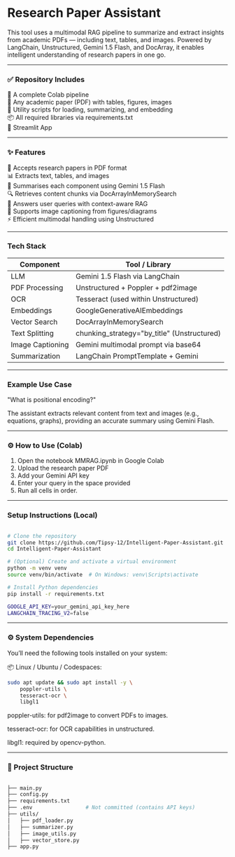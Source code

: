 #  Research Paper Assistant

This tool uses a multimodal RAG pipeline to summarize and extract insights from academic PDFs — including text, tables, and images. Powered by LangChain, Unstructured, Gemini 1.5 Flash, and DocArray, it enables intelligent understanding of research papers in one go.

---

### ✅ Repository Includes
📄 A complete Colab pipeline  
📂 Any academic paper (PDF) with tables, figures, images  
🧰 Utility scripts for loading, summarizing, and embedding  
📦 All required libraries via requirements.txt  
🔑 Streamlit App

---

### ✨ Features

📝 Accepts research papers in PDF format  
📊 Extracts text, tables, and images  
🧠 Summarises each component using Gemini 1.5 Flash  
🔍 Retrieves content chunks via DocArrayInMemorySearch  
💬 Answers user queries with context-aware RAG  
📸 Supports image captioning from figures/diagrams  
⚡ Efficient multimodal handling using Unstructured  

---

###  Tech Stack

| Component         | Tool / Library                          |
|-------------------|------------------------------------------|
| LLM               | Gemini 1.5 Flash via LangChain           |
| PDF Processing    | Unstructured + Poppler + pdf2image       |
| OCR               | Tesseract (used within Unstructured)     |
| Embeddings        | GoogleGenerativeAIEmbeddings             |
| Vector Search     | DocArrayInMemorySearch                   |
| Text Splitting    | chunking_strategy="by_title" (Unstructured) |
| Image Captioning  | Gemini multimodal prompt via base64      |
| Summarization     | LangChain PromptTemplate + Gemini        |

---

### Example Use Case
"What is positional encoding?"

The assistant extracts relevant content from text and images (e.g., equations, graphs), providing an accurate summary using Gemini Flash.

---

### ⚙️ How to Use (Colab)
1. Open the notebook MMRAG.ipynb in Google Colab
2. Upload the research paper PDF
3. Add your Gemini API key
4. Enter your query in the space provided   
5. Run all cells in order.

---

### Setup Instructions (Local)
```bash

# Clone the repository
git clone https://github.com/Tipsy-12/Intelligent-Paper-Assistant.git
cd Intelligent-Paper-Assistant

# (Optional) Create and activate a virtual environment
python -m venv venv
source venv/bin/activate  # On Windows: venv\Scripts\activate

# Install Python dependencies
pip install -r requirements.txt

GOOGLE_API_KEY=your_gemini_api_key_here
LANGCHAIN_TRACING_V2=false
```

---

### ⚙️ System Dependencies
You’ll need the following tools installed on your system:

📦 Linux / Ubuntu / Codespaces:
```bash
sudo apt update && sudo apt install -y \
    poppler-utils \
    tesseract-ocr \
    libgl1
```
poppler-utils: for pdf2image to convert PDFs to images.

tesseract-ocr: for OCR capabilities in unstructured.

libgl1: required by opencv-python.

---

 ### 📁 Project Structure
```bash

├── main.py
├── config.py
├── requirements.txt
├── .env                 # Not committed (contains API keys)
├── utils/
│   ├── pdf_loader.py
│   ├── summarizer.py
│   ├── image_utils.py
│   ├── vector_store.py
├── app.py
```



